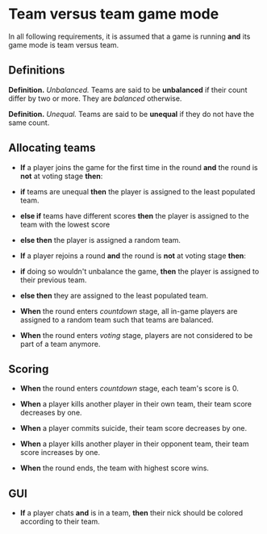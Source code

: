 # Team versus team game mode

In all following requirements, it is assumed that a game is running **and** its game mode is team versus team.

## Definitions

**Definition.** *Unbalanced.* Teams are said to be **unbalanced** if their count differ by two or more. They are *balanced* otherwise.

**Definition.** *Unequal.* Teams are said to be **unequal** if they do not have the same count.

## Allocating teams

+ **If** a player joins the game for the first time in the round **and** the round is **not** at voting stage **then**:
+ **if** teams are unequal **then** the player is assigned to the least populated team.
+ **else if** teams have different scores **then** the player is assigned to the team with the lowest score
+ **else then** the player is assigned a random team.

+ **If** a player rejoins a round **and** the round is **not** at voting stage **then**:
+ **if** doing so wouldn't unbalance the game, **then** the player is assigned to their previous team. 
+ **else then** they are assigned to the least populated team.

+ **When** the round enters *countdown* stage, all in-game players are assigned to a random team such that teams are balanced.

+ **When** the round enters *voting* stage, players are not considered to be part of a team anymore.

## Scoring

+ **When** the round enters *countdown* stage, each team's score is 0.

+ **When** a player kills another player in their own team, their team score decreases by one.

+ **When** a player commits suicide, their team score decreases by one.

+ **When** a player kills another player in their opponent team, their team score increases by one.

+ **When** the round ends, the team with highest score wins.

## GUI

+ **If** a player chats **and** is in a team, **then** their nick should be colored according to their team.
